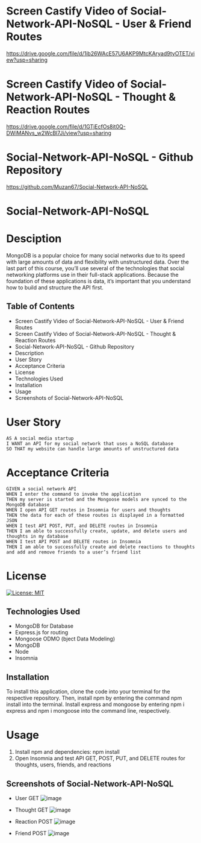 # Screen Castify Video of Social-Network-API-NoSQL - User & Friend Routes

https://drive.google.com/file/d/1ib26WAcE57U6AKP9MtcKAryad9tyOTET/view?usp=sharing

# Screen Castify Video of Social-Network-API-NoSQL - Thought & Reaction Routes

https://drive.google.com/file/d/1GTjEcfOs8it0Q-DWiMANvs_w2WcBl7Ji/view?usp=sharing

# Social-Network-API-NoSQL - Github Repository

https://github.com/Muzan67/Social-Network-API-NoSQL

# Social-Network-API-NoSQL

# Desciption

MongoDB is a popular choice for many social networks due to its speed with large amounts of data and flexibility with unstructured data. Over the last part of this course, you’ll use several of the technologies that social networking platforms use in their full-stack applications. Because the foundation of these applications is data, it’s important that you understand how to build and structure the API first.

## Table of Contents

- Screen Castify Video of Social-Network-API-NoSQL - User & Friend Routes
- Screen Castify Video of Social-Network-API-NoSQL - Thought & Reaction Routes
- Social-Network-API-NoSQL - Github Repository
- Description
- User Story
- Acceptance Criteria
- License
- Technologies Used
- Installation
- Usage
- Screenshots of Social-Network-API-NoSQL

# User Story

```
AS A social media startup
I WANT an API for my social network that uses a NoSQL database
SO THAT my website can handle large amounts of unstructured data
```

# Acceptance Criteria

```
GIVEN a social network API
WHEN I enter the command to invoke the application
THEN my server is started and the Mongoose models are synced to the MongoDB database
WHEN I open API GET routes in Insomnia for users and thoughts
THEN the data for each of these routes is displayed in a formatted JSON
WHEN I test API POST, PUT, and DELETE routes in Insomnia
THEN I am able to successfully create, update, and delete users and thoughts in my database
WHEN I test API POST and DELETE routes in Insomnia
THEN I am able to successfully create and delete reactions to thoughts and add and remove friends to a user’s friend list
```

# License

[![License: MIT](https://img.shields.io/badge/License-MIT-yellow.svg)](https://opensource.org/licenses/MIT)

## Technologies Used

- MongoDB for Database
- Express.js for routing
- Mongoose ODMO (bject Data Modeling)
- MongoDB
- Node
- Insomnia

## Installation

To install this application, clone the code into your terminal for the respective repository. Then, install npm by entering the command npm install into the terminal. Install express and mongoose by entering npm i express and npm i mongoose into the command line, respectively.

# Usage

1. Install npm and dependencies: npm install
2. Open Insomnia and test API GET, POST, PUT, and DELETE routes for thoughts, users, friends, and reactions

## Screenshots of Social-Network-API-NoSQL

- User GET
  ![image](https://user-images.githubusercontent.com/102841726/185250798-769267a1-86a1-4897-8479-d5300fc06596.png)

- Thought GET
  ![image](https://user-images.githubusercontent.com/102841726/185250966-1768beec-7b25-4b1c-9a99-0a86cf9e5927.png)

- Reaction POST
  ![image](https://user-images.githubusercontent.com/102841726/185251081-704d6640-8a55-4e23-aa09-314a1aa00661.png)

- Friend POST
  ![image](https://user-images.githubusercontent.com/102841726/185251277-ba757345-1ee8-4ce9-a326-7ca091501455.png)
